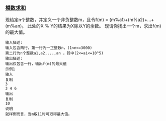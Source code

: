 ###  [模数求和](<https://www.nowcoder.com/practice/34dc8aef8295470ea536f1c9255fef7e?tpId=122&&tqId=33727&rp=1&ru=/ta/exam-wangyi&qru=/ta/exam-wangyi/question-ranking>)
现给定n个整数，并定义一个非负整数m，且令f(m) = (m%a1)+(m%a2)+...+(m%an)。
此处的X % Y的结果为X除以Y的余数。
现请你找出一个m，求出f(m)的最大值。

```
输入描述:
输入包含两行，第一行为一正整数n，(1<n<=3000)
第二行为n个整数a1,a2,...,an ，其中(2<=ai<=10^5)
输出描述:
输出仅包含一行，输出f(m)的最大值
示例1
输入
复制
3
3 4 6
输出
复制
10
说明
就样例而言，当m取11时可取得最大值。
```

